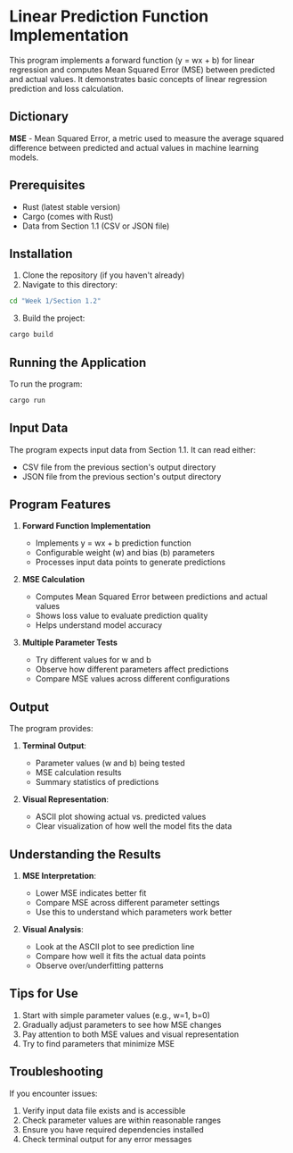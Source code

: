 
# Linear Prediction Function Implementation

This program implements a forward function (y = wx + b) for linear regression and computes Mean Squared Error (MSE) between predicted and actual values. It demonstrates basic concepts of linear regression prediction and loss calculation.

## Dictionary

**MSE** - Mean Squared Error, a metric used to measure the average squared difference between predicted and actual values in machine learning models.

## Prerequisites

- Rust (latest stable version)
- Cargo (comes with Rust)
- Data from Section 1.1 (CSV or JSON file)

## Installation

1. Clone the repository (if you haven't already)
2. Navigate to this directory:
```bash
cd "Week 1/Section 1.2"
```
3. Build the project:
```bash
cargo build
```

## Running the Application

To run the program:
```bash
cargo run
```

## Input Data

The program expects input data from Section 1.1. It can read either:
- CSV file from the previous section's output directory
- JSON file from the previous section's output directory

## Program Features

1. **Forward Function Implementation**
   - Implements y = wx + b prediction function
   - Configurable weight (w) and bias (b) parameters
   - Processes input data points to generate predictions

2. **MSE Calculation**
   - Computes Mean Squared Error between predictions and actual values
   - Shows loss value to evaluate prediction quality
   - Helps understand model accuracy

3. **Multiple Parameter Tests**
   - Try different values for w and b
   - Observe how different parameters affect predictions
   - Compare MSE values across different configurations

## Output

The program provides:

1. **Terminal Output**:
   - Parameter values (w and b) being tested
   - MSE calculation results
   - Summary statistics of predictions

2. **Visual Representation**:
   - ASCII plot showing actual vs. predicted values
   - Clear visualization of how well the model fits the data

## Understanding the Results

1. **MSE Interpretation**:
   - Lower MSE indicates better fit
   - Compare MSE across different parameter settings
   - Use this to understand which parameters work better

2. **Visual Analysis**:
   - Look at the ASCII plot to see prediction line
   - Compare how well it fits the actual data points
   - Observe over/underfitting patterns

## Tips for Use

1. Start with simple parameter values (e.g., w=1, b=0)
2. Gradually adjust parameters to see how MSE changes
3. Pay attention to both MSE values and visual representation
4. Try to find parameters that minimize MSE

## Troubleshooting

If you encounter issues:
1. Verify input data file exists and is accessible
2. Check parameter values are within reasonable ranges
3. Ensure you have required dependencies installed
4. Check terminal output for any error messages